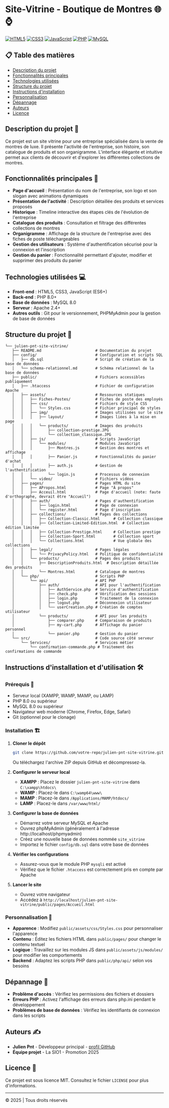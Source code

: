 # Site-Vitrine - Boutique de Montres 🌐⌚

[![HTML5](https://img.shields.io/badge/HTML5-E34F26?style=for-the-badge&logo=html5&logoColor=white)](https://developer.mozilla.org/fr/docs/Web/HTML)
[![CSS3](https://img.shields.io/badge/CSS3-1572B6?style=for-the-badge&logo=css3&logoColor=white)](https://developer.mozilla.org/fr/docs/Web/CSS)
[![JavaScript](https://img.shields.io/badge/JavaScript-F7DF1E?style=for-the-badge&logo=javascript&logoColor=black)](https://developer.mozilla.org/fr/docs/Web/JavaScript)
[![PHP](https://img.shields.io/badge/PHP-777BB4?style=for-the-badge&logo=php&logoColor=white)](https://www.php.net/)
[![MySQL](https://img.shields.io/badge/MySQL-4479A1?style=for-the-badge&logo=mysql&logoColor=white)](https://www.mysql.com/)

## 📋 Table des matières
- [Description du projet](#description-du-projet-)
- [Fonctionnalités principales](#fonctionnalités-principales-)
- [Technologies utilisées](#technologies-utilisées-)
- [Structure du projet](#structure-du-projet-)
- [Instructions d'installation](#instructions-dinstallation-et-dutilisation-)
- [Personnalisation](#personnalisation-)
- [Dépannage](#dépannage-)
- [Auteurs](#auteurs-)
- [Licence](#licence-)

## Description du projet 🏢
Ce projet est un site vitrine pour une entreprise spécialisée dans la vente de montres de luxe. Il présente l'activité de l'entreprise, son histoire, son catalogue de produits et son organigramme. L'interface élégante et intuitive permet aux clients de découvrir et d'explorer les différentes collections de montres.

## Fonctionnalités principales 🚀
- **Page d'accueil** : Présentation du nom de l'entreprise, son logo et son slogan avec animations dynamiques
- **Présentation de l'activité** : Description détaillée des produits et services proposés
- **Historique** : Timeline interactive des étapes clés de l'évolution de l'entreprise
- **Catalogue des produits** : Consultation et filtrage des différentes collections de montres
- **Organigramme** : Affichage de la structure de l'entreprise avec des fiches de poste téléchargeables
- **Gestion des utilisateurs** : Système d'authentification sécurisé pour la connexion et l'inscription
- **Gestion du panier** : Fonctionnalité permettant d'ajouter, modifier et supprimer des produits du panier

## Technologies utilisées 💻
- **Front-end** : HTML5, CSS3, JavaScript (ES6+)
- **Back-end** : PHP 8.0+
- **Base de données** : MySQL 8.0
- **Serveur** : Apache 2.4+
- **Autres outils** : Git pour le versionnement, PHPMyAdmin pour la gestion de base de données

## Structure du projet 📁

```plaintext
└── julien-pnt-site-vitrine/
   ├── README.md                        # Documentation du projet
   ├── config/                          # Configuration et scripts SQL
   │   ├── db.sql                       # Script de création de la base de données
   │   └── schema-relationnel.md        # Schéma relationnel de la base de données
   ├── public/                          # Fichiers accessibles publiquement
   │   ├── .htaccess                    # Fichier de configuration Apache
   │   ├── assets/                      # Ressources statiques
   │   │   ├── Fiches-Postes/           # Fiches de poste des employés
   │   │   ├── css/                     # Fichiers de style CSS
   │   │   │   └── Styles.css           # Fichier principal de styles
   │   │   ├── img/                     # Images utilisées sur le site
   │   │   │   ├── layout/              # Images liées à la mise en page
   │   │   │   └── products/            # Images des produits
   │   │   │       ├── collection-prestige.JPG
   │   │   │       └── collection_classique.JPG
   │   │   ├── js/                      # Scripts JavaScript
   │   │   │   └── modules/             # Modules JavaScript
   │   │   │       ├── Montres.js       # Gestion des montres et affichage
   │   │   │       ├── Panier.js        # Fonctionnalités du panier d'achat
   │   │   │       ├── auth.js          # Gestion de l'authentification
   │   │   │       └── login.js         # Processus de connexion
   │   │   └── video/                   # Fichiers vidéos
   │   ├── pages/                       # Pages HTML du site
   │   │   ├── APropos.html             # Page "À propos"
   │   │   ├── Acceuil.html             # Page d'accueil (note: faute d'orthographe, devrait être "Accueil")
   │   │   ├── auth/                    # Pages d'authentification
   │   │   │   ├── login.html           # Page de connexion
   │   │   │   └── register.html        # Page d'inscription
   │   │   ├── collections/             # Pages des collections
   │   │   │   ├── Collection-Classic.html      # Collection classique
   │   │   │   ├── Collection-Limited-Edition.html  # Collection édition limitée
   │   │   │   ├── Collection-Prestige.html     # Collection prestige
   │   │   │   ├── Collection-Sport.html        # Collection sport
   │   │   │   └── Collections.html             # Vue globale des collections
   │   │   ├── legal/                   # Pages légales
   │   │   │   └── PrivacyPolicy.html   # Politique de confidentialité
   │   │   └── products/                # Pages des produits
   │   │       ├── DescriptionProduits.html  # Description détaillée des produits
   │   │       └── Montres.html         # Catalogue de montres
   │   └── php/                         # Scripts PHP
   │       └── api/                     # API PHP
   │           ├── auth/                # API pour l'authentification
   │           │   ├── AuthService.php  # Service d'authentification
   │           │   ├── check.php        # Vérification des sessions
   │           │   ├── login.php        # Traitement de la connexion
   │           │   ├── logout.php       # Déconnexion utilisateur
   │           │   └── userCreation.php # Création de comptes utilisateur
   │           └── products/            # API pour les produits
   │               ├── comparer.php     # Comparaison de produits
   │               ├── my-cart.php      # Affichage du panier personnel
   │               └── panier.php       # Gestion du panier
   └── src/                             # Code source côté serveur
       └── Services/                    # Services métier
           └── confirmation-commande.php # Traitement des confirmations de commande
```

## Instructions d'installation et d'utilisation 🛠️

### Prérequis 📝
- Serveur local (XAMPP, WAMP, MAMP, ou LAMP)
- PHP 8.0 ou supérieur
- MySQL 8.0 ou supérieur
- Navigateur web moderne (Chrome, Firefox, Edge, Safari)
- Git (optionnel pour le clonage)

### Installation 🏗️
1. **Cloner le dépôt**
   ```bash
   git clone https://github.com/votre-repo/julien-pnt-site-vitrine.git
   ```
   Ou téléchargez l'archive ZIP depuis GitHub et décompressez-la.

2. **Configurer le serveur local**
   - **XAMPP** : Placez le dossier `julien-pnt-site-vitrine` dans `C:\xampp\htdocs\`
   - **WAMP** : Placez-le dans `C:\wamp64\www\`
   - **MAMP** : Placez-le dans `/Applications/MAMP/htdocs/`
   - **LAMP** : Placez-le dans `/var/www/html/`

3. **Configurer la base de données**
   - Démarrez votre serveur MySQL et Apache
   - Ouvrez phpMyAdmin (généralement à l'adresse http://localhost/phpmyadmin)
   - Créez une nouvelle base de données nommée `site_vitrine`
   - Importez le fichier `config/db.sql` dans votre base de données

4. **Vérifier les configurations**
   - Assurez-vous que le module PHP `mysqli` est activé
   - Vérifiez que le fichier `.htaccess` est correctement pris en compte par Apache

5. **Lancer le site**
   - Ouvrez votre navigateur
   - Accédez à `http://localhost/julien-pnt-site-vitrine/public/pages/Accueil.html`

### Personnalisation 🎨
- **Apparence** : Modifiez `public/assets/css/Styles.css` pour personnaliser l'apparence
- **Contenu** : Éditez les fichiers HTML dans `public/pages/` pour changer le contenu textuel
- **Logique** : Travaillez sur les modules JS dans `public/assets/js/modules/` pour modifier les comportements
- **Backend** : Adaptez les scripts PHP dans `public/php/api/` selon vos besoins

## Dépannage 🔧
- **Problème d'accès** : Vérifiez les permissions des fichiers et dossiers
- **Erreurs PHP** : Activez l'affichage des erreurs dans php.ini pendant le développement
- **Problèmes de base de données** : Vérifiez les identifiants de connexion dans les scripts

## Auteurs ✍️
- **Julien Pnt** - Développeur principal - [profil GitHub](https://github.com/username)
- **Équipe projet** - La SIO1 - Promotion 2025

## Licence 📜
Ce projet est sous licence MIT. Consultez le fichier `LICENSE` pour plus d'informations.

---
© 2025 | Tous droits réservés
